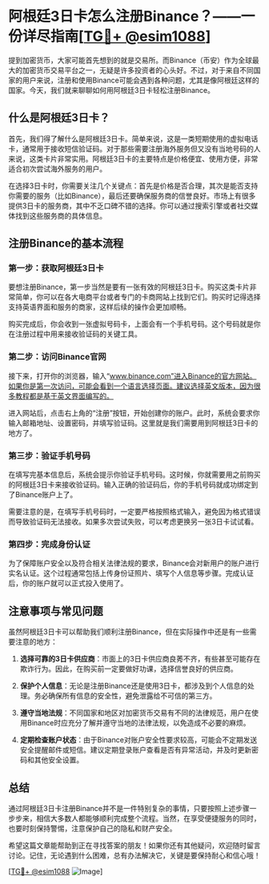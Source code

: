 # 阿根廷3日卡怎么注册Binance？——一份详尽指南[[TG💪+ @esim1088](https://t.me/s/esim1088)]

提到加密货币，大家可能首先想到的就是交易所。而Binance（币安）作为全球最大的加密货币交易平台之一，无疑是许多投资者的心头好。不过，对于来自不同国家的用户来说，注册和使用Binance可能会遇到各种问题，尤其是像阿根廷这样的国家。今天，我们就来聊聊如何用阿根廷3日卡轻松注册Binance。

## 什么是阿根廷3日卡？

首先，我们得了解什么是阿根廷3日卡。简单来说，这是一类短期使用的虚拟电话卡，通常用于接收短信验证码。对于那些需要注册海外服务但又没有当地号码的人来说，这类卡片非常实用。阿根廷3日卡的主要特点是价格便宜、使用方便，非常适合初次尝试海外服务的用户。

在选择3日卡时，你需要关注几个关键点：首先是价格是否合理，其次是能否支持你需要的服务（比如Binance），最后还要确保服务商的信誉良好。市场上有很多提供3日卡的服务商，其中不乏口碑不错的选择。你可以通过搜索引擎或者社交媒体找到这些服务商的具体信息。

## 注册Binance的基本流程

### 第一步：获取阿根廷3日卡

要想注册Binance，第一步当然是要有一张有效的阿根廷3日卡。购买这类卡片非常简单，你可以在各大电商平台或者专门的卡商网站上找到它们。购买时记得选择支持英语界面和服务的商家，这样后续的操作会更加顺畅。

购买完成后，你会收到一张虚拟号码卡，上面会有一个手机号码。这个号码就是你在注册过程中用来接收验证码的关键工具。

### 第二步：访问Binance官网

接下来，打开你的浏览器，输入“www.binance.com”进入Binance的官方网站。如果你是第一次访问，可能会看到一个语言选择页面。建议选择英文版本，因为很多教程都是基于英文界面编写的。

进入网站后，点击右上角的“注册”按钮，开始创建你的账户。此时，系统会要求你输入邮箱地址、设置密码，并填写验证码。这里就是我们需要用到阿根廷3日卡的地方了。

### 第三步：验证手机号码

在填写完基本信息后，系统会提示你验证手机号码。这时候，你就需要用之前购买的阿根廷3日卡来接收验证码。输入正确的验证码后，你的手机号码就成功绑定到了Binance账户上了。

需要注意的是，在填写手机号码时，一定要严格按照格式输入，避免因为格式错误而导致验证码无法接收。如果多次尝试失败，可以考虑更换另一张3日卡试试看。

### 第四步：完成身份认证

为了保障账户安全以及符合相关法律法规的要求，Binance会对新用户的账户进行实名认证。这个过程通常包括上传身份证照片、填写个人信息等步骤。完成认证后，你的账户就可以正式投入使用了。

## 注意事项与常见问题

虽然阿根廷3日卡可以帮助我们顺利注册Binance，但在实际操作中还是有一些需要注意的地方：

1. **选择可靠的3日卡供应商**：市面上的3日卡供应商良莠不齐，有些甚至可能存在欺诈行为。因此，在购买前一定要做好功课，选择信誉良好的供应商。
   
2. **保护个人信息**：无论是注册Binance还是使用3日卡，都涉及到个人信息的处理。务必确保所有信息的安全性，避免泄露给不可信的第三方。

3. **遵守当地法规**：不同国家和地区对加密货币交易有不同的法律规范，用户在使用Binance时应充分了解并遵守当地的法律法规，以免造成不必要的麻烦。

4. **定期检查账户状态**：由于Binance对账户安全性要求较高，可能会不定期发送安全提醒邮件或短信。建议定期登录账户查看是否有异常活动，并及时更新密码和其他安全设置。

## 总结

通过阿根廷3日卡注册Binance并不是一件特别复杂的事情，只要按照上述步骤一步步来，相信大多数人都能够顺利完成整个流程。当然，在享受便捷服务的同时，也要时刻保持警惕，注意保护自己的隐私和财产安全。

希望这篇文章能帮助到正在寻找答案的朋友！如果你还有其他疑问，欢迎随时留言讨论。记住，无论遇到什么困难，总有办法解决它，关键是要保持耐心和信心哦！

[[TG💪+ @esim1088](https://t.me/s/esim1088) ![Image](https://i.postimg.cc/4NQfJmqS/Snipaste-2025-05-13-00-14-12.png)]